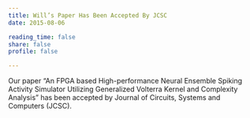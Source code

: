 ```yaml
---
title: Will’s Paper Has Been Accepted By JCSC
date: 2015-08-06

reading_time: false
share: false
profile: false

---
```


<!--more-->

Our paper “An FPGA based High-performance Neural Ensemble Spiking Activity Simulator Utilizing Generalized Volterra Kernel and Complexity Analysis” has been accepted by Journal of Circuits, Systems and Computers (JCSC).
